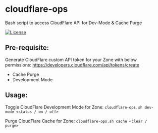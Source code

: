 # cloudflare-ops
Bash script to access CloudFlare API for Dev-Mode &amp; Cache Purge

[![License](https://img.shields.io/github/license/vikrantkakad/cloudflare-ops?color=009fff)](LICENSE)

## Pre-requisite: ##

Generate CloudFlare custom API token for your Zone with below permissions: https://developers.cloudflare.com/api/tokens/create
* Cache Purge
* Development Mode

## Usage: ##

Toggle CloudFlare Development Mode for Zone:
```cloudflare-ops.sh dev-mode <status / on / off> ```

Purge CloudFlare Cache for Zone:
```cloudflare-ops.sh cache <clear / purge>```


